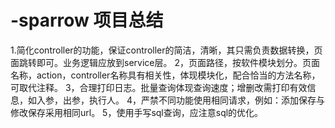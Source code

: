 # -sparrow 项目总结
1.简化controller的功能，保证controller的简洁，清晰，其只需负责数据转换，页面跳转即可。业务逻辑应放到service层。
2，页面路径，按软件模块划分。页面名称，action，controller名称具有相关性，体现模块化，配合恰当的方法名称，可取代注释。
3，合理打印日志。批量查询体现查询速度；增删改需打印有效信息，如入参，出参，执行人。
4，严禁不同功能使用相同请求，例如：添加保存与修改保存采用相同url。
5，使用手写sql查询，应注意sql的优化。
